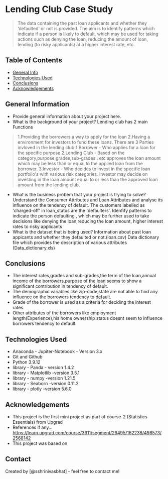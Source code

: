 # Lending Club Case Study
>The data containing the  past loan applicants and whether they ‘defaulted’ or not is provided.
>The aim is to identify patterns which indicate if a person is likely to default,
>which may be used for taking actions such as denying the loan, reducing the amount of loan,
>lending (to risky applicants) at a higher interest rate, etc.


## Table of Contents
* [General Info](#general-information)
* [Technologies Used](#technologies-used)
* [Conclusions](#conclusions)
* [Acknowledgements](#acknowledgements)

<!-- You can include any other section that is pertinent to your problem -->

## General Information
- Provide general information about your project here.
- What is the background of your project?
Lending club has 2 main Functions
>1.Providing the borrowers a way to apply for the loan
>2.Having a environment for investors to fund these loans.
There are 3 Parties invloved in the lending club
>1.Borrower - Who applies for a loan for the specific purpose
>2.Lending Club - Based on the category,purpose,grades,sub-grades.. etc approves the loan amount which may be less than or equal to the applied loan from the borrower.
>3.Investor - Who decides to invest in the specific loan portfolio's with various risk categories. Investor may decide on investing in the loan amount equal to or less than the approved loan amount from the lending club.
- What is the business probem that your project is trying to solve?
Understand the Consumer Attributes and Loan Attributes and analyse its influence on the tendency of default. The customers labelled as 'charged-off' in loan_status are the 'defaulters'.
Idenfify patterns to indicate the person defaulting , which may be further used to take decisions like denying the loan,reducing the loan amount, higher interest rates to risky applicants
- What is the dataset that is being used?
Information about past loan appicants and whether they defaulted or not.(loan.csv)
Data dictionary file which provides the description of various attributes (Data_dictionary.xls)
<!-- You don't have to answer all the questions - just the ones relevant to your project. -->

## Conclusions
- The interest rates,grades and sub-grades,the term of the loan,annual income of the borrowers,purpose of the loan seems to show a significant contribution in tendency of default.
- The demographic variables like zip-code,state are not able to find any influence on the borrowers tendency to default.
- Grade of the borrower is used as a criteria for deciding the interest rates. 
- Other attributes of the borrowers like employment length(Experience),his home ownership status doesnt seem to influence borrowers tendency to default.

<!-- You don't have to answer all the questions - just the ones relevant to your project. -->


## Technologies Used
- Anaconda - Jupiter-Notebook - Version 3.x
- Git and Github 
- Python 3.9.12
- library - Panda  - version 1.4.2
- library - Matplotlib	 -version 3.5.1
- library - numpy -version 1.21.5
- library - Seaborn -version 0.11.2
- library - plotly -version 5.6.0


<!-- As the libraries versions keep on changing, it is recommended to mention the version of library used in this project -->

## Acknowledgements
- This project is the first mini project as  part of course-2 (Statistics Essentials) from Upgrad
- References if any... https://learn.upgrad.com/course/3611/segment/26495/162238/498573/2568142
- This project was based on 


## Contact
Created by [@sshrinivasbhat] - feel free to contact me!


<!-- Optional -->
<!-- ## License -->
<!-- This project is open source and available under the [... License](). -->

<!-- You don't have to include all sections - just the one's relevant to your project -->
